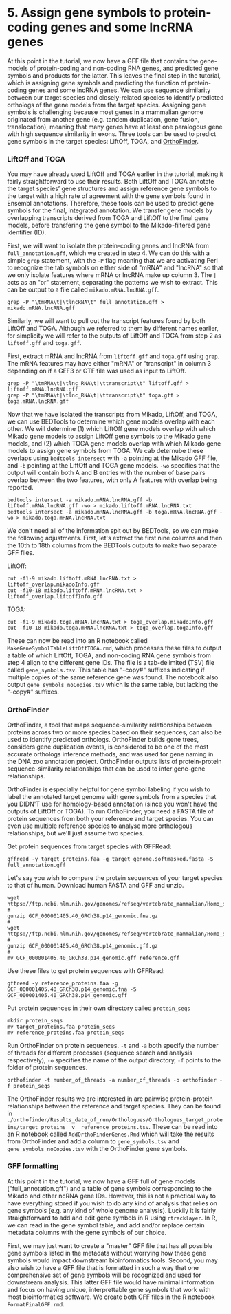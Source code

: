 # 5. Assign gene symbols to protein-coding genes and some lncRNA genes

At this point in the tutorial, we now have a GFF file that contains the gene-models of protein-coding and non-coding RNA genes, and predicted gene symbols and products for the latter. This leaves the final step in the tutorial, which is assigning gene symbols and predicting the function of protein-coding genes and some lncRNA genes. We can use sequence similarity between our target species and closely-related species to identify predicted orthologs of the gene models from the target species. Assigning gene symbols is challenging because most genes in a mammalian genome originated from another gene (e.g. tandem duplication, gene fusion, translocation), meaning that many genes have at least one paralogous gene with high sequence similarity in exons. Three tools can be used to predict gene symbols in the target species: LiftOff, TOGA, and [OrthoFinder](https://github.com/davidemms/OrthoFinder).

### LiftOff and TOGA

You may have already used LiftOff and TOGA earlier in the tutorial, making it fairly straightforward to use their results. Both LiftOff and TOGA annotate the target species’ gene structures and assign reference gene symbols to the target with a high rate of agreement with the gene symbols found in Ensembl annotations. Therefore, these tools can be used to predict gene symbols for the final, integrated annotation. We transfer gene models by overlapping transcripts derived from TOGA and LiftOff to the final gene models, before transfering the gene symbol to the Mikado-filtered gene identifier (ID).

First, we will want to isolate the protein-coding genes and lncRNA from `full_annotation.gff`, which we created in step 4. We can do this with a simple `grep` statement, with the `-P` flag meaning that we are activating Perl to recognize the tab symbols on either side of "mRNA" and "lncRNA" so that we only isolate features where mRNA or lncRNA make up column 3. The `|` acts as an "or" statement, separating the patterns we wish to extract. This can be output to a file called `mikado.mRNA.lncRNA.gff`.

```
grep -P "\tmRNA\t|\tlncRNA\t" full_annotation.gff > mikado.mRNA.lncRNA.gff
```

Similarly, we will want to pull out the transcript features found by both LiftOff and TOGA. Although we referred to them by different names earlier, for simplicity we will refer to the outputs of LiftOff and TOGA from step 2 as `liftoff.gff` and `toga.gff`.

First, extract mRNA and lncRNA from `liftoff.gff` and `toga.gff` using `grep`. The mRNA features may have either "mRNA" or "transcript" in column 3 depending on if a GFF3 or GTF file was used as input to LiftOff.

```
grep -P "\tmRNA\t|\tlnc_RNA\t|\ttranscript\t" liftoff.gff > liftoff.mRNA.lncRNA.gff
grep -P "\tmRNA\t|\tlnc_RNA\t|\ttranscript\t" toga.gff > toga.mRNA.lncRNA.gff
```

Now that we have isolated the transcripts from Mikado, LiftOff, and TOGA, we can use BEDTools to determine which gene models overlap with each other. We will determine (1) which LiftOff gene models overlap with which Mikado gene models to assign LiftOff gene symbols to the Mikado gene models, and (2) which TOGA gene models overlap with which Mikado gene models to assign gene symbols from TOGA. We cab deternube these overlaps using `bedtools intersect` with `-a` pointing at the Mikado GFF file, and `-b` pointing at the LiftOff and TOGA gene models. `-wo` specifies that the output will contain both A and B entries with the number of base pairs overlap between the two features, with only A features with overlap being reported.

```
bedtools intersect -a mikado.mRNA.lncRNA.gff -b liftoff.mRNA.lncRNA.gff -wo > mikado.liftoff.mRNA.lncRNA.txt
bedtools intersect -a mikado.mRNA.lncRNA.gff -b toga.mRNA.lncRNA.gff -wo > mikado.toga.mRNA.lncRNA.txt
```

We don't need all of the information spit out by BEDTools, so we can make the following adjustments. First, let's extract the first nine columns and then the 10th to 18th columns from the BEDTools outputs to make two separate GFF files.

LiftOff:

```
cut -f1-9 mikado.liftoff.mRNA.lncRNA.txt > liftoff_overlap.mikadoInfo.gff
cut -f10-18 mikado.liftoff.mRNA.lncRNA.txt > liftoff_overlap.liftoffInfo.gff
```

TOGA:

```
cut -f1-9 mikado.toga.mRNA.lncRNA.txt > toga_overlap.mikadoInfo.gff
cut -f10-18 mikado.toga.mRNA.lncRNA.txt > toga_overlap.togaInfo.gff
```

These can now be read into an R notebook called `MakeGeneSymbolTableLiftOffTOGA.rmd`, which processes these files to output a table of which LiftOff, TOGA, and non-coding RNA gene symbols from step 4 align to the different gene IDs. The file is a tab-delimited (TSV) file called `gene_symbols.tsv`. This table has "-copy#" suffixes indicating if multiple copies of the same reference gene was found. The notebook also output `gene_symbols_noCopies.tsv` which is the same table, but lacking the "-copy#" suffixes.

### OrthoFinder

OrthoFinder, a tool that maps sequence-similarity relationships between proteins across two or more species based on their sequences, can also be used to identify predicted orthologs. OrthoFinder builds gene trees, considers gene duplication events, is considered to be one of the most accurate orthologs inference methods, and was used for gene naming in the DNA zoo annotation project. OrthoFinder outputs lists of protein-protein sequence-similarity relationships that can be used to infer gene-gene relationships.

OrthoFinder is especially helpful for gene symbol labeling if you wish to label the annotated target genome with gene symbols from a species that you DIDN'T use for homology-based annotation (since you won't have the outputs of LiftOff or TOGA). To run OrthoFinder, you need a FASTA file of protein sequences from both your reference and target species. You can even use multiple reference species to analyse more orthologous relationships, but we'll just assume two species.

Get protein sequences from target species with GFFRead:

```
gffread -y target_proteins.faa -g target_genome.softmasked.fasta -S full_annotation.gff
```

Let's say you wish to compare the protein sequences of your target species to that of human. Download human FASTA and GFF and unzip.

```
wget https://ftp.ncbi.nlm.nih.gov/genomes/refseq/vertebrate_mammalian/Homo_sapiens/reference/GCF_000001405.40_GRCh38.p14/GCF_000001405.40_GRCh38.p14_genomic.fna.gz
#
gunzip GCF_000001405.40_GRCh38.p14_genomic.fna.gz
#
wget https://ftp.ncbi.nlm.nih.gov/genomes/refseq/vertebrate_mammalian/Homo_sapiens/reference/GCF_000001405.40_GRCh38.p14/GCF_000001405.40_GRCh38.p14_genomic.gff.gz
#
gunzip GCF_000001405.40_GRCh38.p14_genomic.gff.gz
#
mv GCF_000001405.40_GRCh38.p14_genomic.gff reference.gff
```

Use these files to get protein sequences with GFFRead:

```
gffread -y reference_proteins.faa -g GCF_000001405.40_GRCh38.p14_genomic.fna -S GCF_000001405.40_GRCh38.p14_genomic.gff
```

Put protein sequences in their own directory called `protein_seqs`

```
mkdir protein_seqs
mv target_proteins.faa protein_seqs
mv reference_proteins.faa protein_seqs
```

Run OrthoFinder on protein sequences. `-t` and `-a` both specify the number of threads for different processes (sequence search and analysis respectively), `-o` specifies the name of the output directory, `-f` points to the folder of protein sequences.

```
orthofinder -t number_of_threads -a number_of_threads -o orthofinder -f protein_seqs
```

The OrthoFinder results we are interested in are pairwise protein-protein relationships between the reference and target species. They can be found in `./orthofinder/Results_date_of_run/Orthologues/Orthologues_target_proteins/target_proteins__v__reference_proteins.tsv`. These can be read into an R notebook called `AddOrthoFinderGenes.Rmd` which will take the results from OrthoFinder and add a column to `gene_symbols.tsv` and `gene_symbols_noCopies.tsv` with the OrthoFinder gene symbols.

### GFF formatting

At this point in the tutorial, we now have a GFF full of gene models ("full_annotation.gff") and a table of gene symbols corresponding to the Mikado and other ncRNA gene IDs. However, this is not a practical way to have everything stored if you wish to do any kind of analysis that relies on gene symbols (e.g. any kind of whole genome analysis). Luckily it is fairly straightforward to add and edit gene symbols in R using `rtracklayer`. In R, we can read in the gene symbol table, and add and/or replace certain metadata columns with the gene symbols of our choice.

First, we may just want to create a "master" GFF file that has all possible gene symbols listed in the metadata without worrying how these gene symbols would impact downstream bioinformatics tools. Second, you may also wish to have a GFF file that is formatted in such a way that one comprehensive set of gene symbols will be recognized and used for downstream analysis. This latter GFF file would have minimal information and focus on having unique, interprettable gene symbols that work with most bioinformatics software. We create both GFF files in the R notebook `FormatFinalGFF.rmd`.

